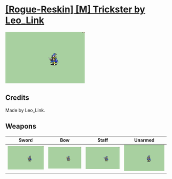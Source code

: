 # [\[Rogue-Reskin\] \[M\] Trickster by Leo_Link](./)
 

<img src="./1.%20Sword/Sword_000.png" alt="[Rogue-Reskin] [M] Trickster by Leo_Link standing" />

## Credits

Made by Leo_Link.

## Weapons
 

|Sword |Bow |Staff |Unarmed |
|  :---: | :---: | :---: | :---: |
| <img alt="Sword animation" src="./1.%20Sword/Sword.gif" /> | <img alt="Bow animation" src="./5.%20Bow/Bow.gif" /> | <img alt="Staff animation" src="./7.%20Staff/Staff.gif" /> | <img alt="Unarmed animation" src="./8.%20Unarmed/Unarmed.gif" /> |
